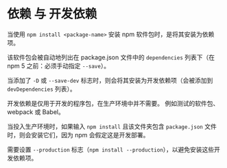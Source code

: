 # 依赖 与 开发依赖

当使用 `npm install <package-name>` 安装 npm 软件包时，是将其安装为依赖项。

该软件包会被自动地列出在 package.json 文件中的 `dependencies` 列表下（在 npm 5 之前：必须手动指定 `--save`）。

当添加了 `-D` 或 `--save-dev` 标志时，则会将其安装为开发依赖项（会被添加到 `devDependencies` 列表）。

开发依赖是仅用于开发的程序包，在生产环境中并不需要。 例如测试的软件包、webpack 或 Babel。

当投入生产环境时，如果输入 `npm install` 且该文件夹包含 `package.json` 文件时，则会安装它们，因为 npm 会假定这是开发部署。

需要设置 `--production` 标志（`npm install --production`），以避免安装这些开发依赖项。